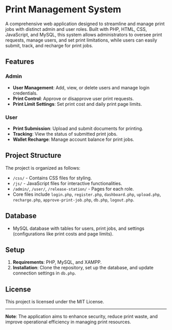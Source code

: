 # Print Management System

A comprehensive web application designed to streamline and manage print jobs with distinct admin and user roles. Built with PHP, HTML, CSS, JavaScript, and MySQL, this system allows administrators to oversee print requests, manage users, and set print limitations, while users can easily submit, track, and recharge for print jobs.

## Features

### Admin
- **User Management**: Add, view, or delete users and manage login credentials.
- **Print Control**: Approve or disapprove user print requests.
- **Print Limit Settings**: Set print cost and daily print page limits.

### User
- **Print Submission**: Upload and submit documents for printing.
- **Tracking**: View the status of submitted print jobs.
- **Wallet Recharge**: Manage account balance for print jobs.

## Project Structure
The project is organized as follows:
- `/css/` - Contains CSS files for styling.
- `/js/` - JavaScript files for interactive functionalities.
- `/admin/`, `/user/`, `/release-station/` - Pages for each role.
- Core files include `login.php`, `register.php`, `dashboard.php`, `upload.php`, `recharge.php`, `approve-print-job.php`, `db.php`, `logout.php`.

## Database
- MySQL database with tables for users, print jobs, and settings (configurations like print costs and page limits).

## Setup
1. **Requirements**: PHP, MySQL, and XAMPP.
2. **Installation**: Clone the repository, set up the database, and update connection settings in `db.php`.

## License
This project is licensed under the MIT License.

--- 

**Note**: The application aims to enhance security, reduce print waste, and improve operational efficiency in managing print resources.
